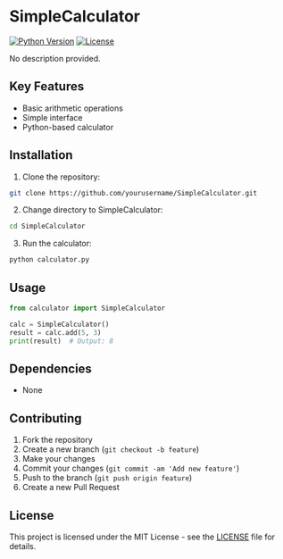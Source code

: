 # SimpleCalculator

[![Python Version](https://img.shields.io/badge/python-3.9-blue)](https://www.python.org/downloads/release/python-390/)
[![License](https://img.shields.io/badge/license-MIT-green)](https://opensource.org/licenses/MIT)

No description provided.

## Key Features

- Basic arithmetic operations
- Simple interface
- Python-based calculator

## Installation

1. Clone the repository:

```bash
git clone https://github.com/yourusername/SimpleCalculator.git
```

2. Change directory to SimpleCalculator:

```bash
cd SimpleCalculator
```

3. Run the calculator:

```bash
python calculator.py
```

## Usage

```python
from calculator import SimpleCalculator

calc = SimpleCalculator()
result = calc.add(5, 3)
print(result)  # Output: 8
```

## Dependencies

- None

## Contributing

1. Fork the repository
2. Create a new branch (`git checkout -b feature`)
3. Make your changes
4. Commit your changes (`git commit -am 'Add new feature'`)
5. Push to the branch (`git push origin feature`)
6. Create a new Pull Request

## License

This project is licensed under the MIT License - see the [LICENSE](LICENSE) file for details.
